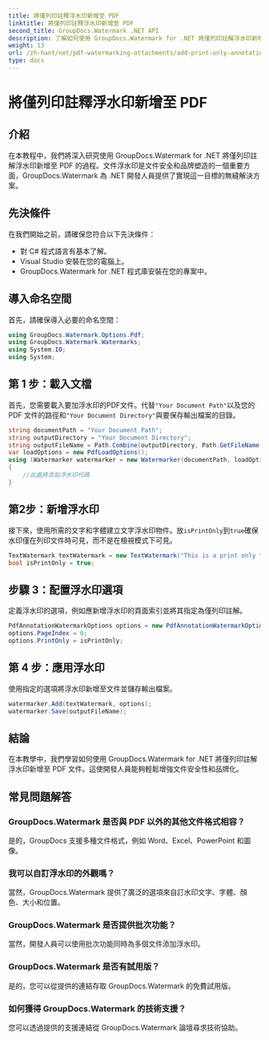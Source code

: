 ```yaml
---
title: 將僅列印註釋浮水印新增至 PDF
linktitle: 將僅列印註釋浮水印新增至 PDF
second_title: GroupDocs.Watermark .NET API
description: 了解如何使用 GroupDocs.Watermark for .NET 將僅列印註解浮水印新增至 PDF。輕鬆增強文件安全性和品牌形象。
weight: 13
url: /zh-hant/net/pdf-watermarking-attachments/add-print-only-annotation-watermark-pdf/
type: docs
---
```

# 將僅列印註釋浮水印新增至 PDF

## 介紹
在本教程中，我們將深入研究使用 GroupDocs.Watermark for .NET 將僅列印註解浮水印新增至 PDF 的過程。文件浮水印是文件安全和品牌塑造的一個重要方面，GroupDocs.Watermark 為 .NET 開發人員提供了實現這一目標的無縫解決方案。
## 先決條件
在我們開始之前，請確保您符合以下先決條件：
- 對 C# 程式語言有基本了解。
- Visual Studio 安裝在您的電腦上。
- GroupDocs.Watermark for .NET 程式庫安裝在您的專案中。

## 導入命名空間
首先，請確保導入必要的命名空間：
```csharp
using GroupDocs.Watermark.Options.Pdf;
using GroupDocs.Watermark.Watermarks;
using System.IO;
using System;
```
## 第 1 步：載入文檔
首先，您需要載入要加浮水印的PDF文件。代替`"Your Document Path"`以及您的 PDF 文件的路徑和`"Your Document Directory"`與要保存輸出檔案的目錄。
```csharp
string documentPath = "Your Document Path";
string outputDirectory = "Your Document Directory";
string outputFileName = Path.Combine(outputDirectory, Path.GetFileName(documentPath));
var loadOptions = new PdfLoadOptions();
using (Watermarker watermarker = new Watermarker(documentPath, loadOptions))
{
    //此處將添加浮水印代碼
}
```
## 第2步：新增浮水印
接下來，使用所需的文字和字體建立文字浮水印物件。放`isPrintOnly`到`true`確保水印僅在列印文件時可見，而不是在檢視模式下可見。
```csharp
TextWatermark textWatermark = new TextWatermark("This is a print only test watermark. It won't appear in view mode.", new Font("Arial", 8));
bool isPrintOnly = true;
```
## 步驟 3：配置浮水印選項
定義浮水印的選項，例如應新增浮水印的頁面索引並將其指定為僅列印註解。
```csharp
PdfAnnotationWatermarkOptions options = new PdfAnnotationWatermarkOptions();
options.PageIndex = 0;
options.PrintOnly = isPrintOnly;
```
## 第 4 步：應用浮水印
使用指定的選項將浮水印新增至文件並儲存輸出檔案。
```csharp
watermarker.Add(textWatermark, options);
watermarker.Save(outputFileName);
```

## 結論
在本教學中，我們學習如何使用 GroupDocs.Watermark for .NET 將僅列印註解浮水印新增至 PDF 文件。這使開發人員能夠輕鬆增強文件安全性和品牌化。
## 常見問題解答
### GroupDocs.Watermark 是否與 PDF 以外的其他文件格式相容？
是的，GroupDocs 支援多種文件格式，例如 Word、Excel、PowerPoint 和圖像。
### 我可以自訂浮水印的外觀嗎？
當然，GroupDocs.Watermark 提供了廣泛的選項來自訂水印文字、字體、顏色、大小和位置。
### GroupDocs.Watermark 是否提供批次功能？
當然，開發人員可以使用批次功能同時為多個文件添加浮水印。
### GroupDocs.Watermark 是否有試用版？
是的，您可以從提供的連結存取 GroupDocs.Watermark 的免費試用版。
### 如何獲得 GroupDocs.Watermark 的技術支援？
您可以透過提供的支援連結從 GroupDocs.Watermark 論壇尋求技術協助。
